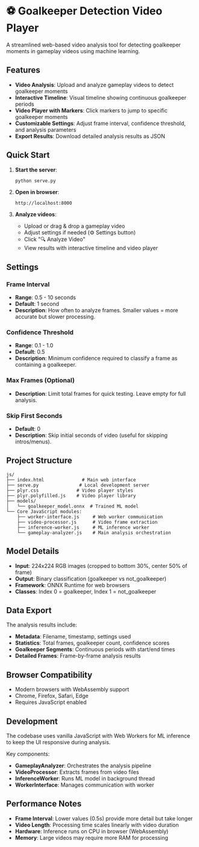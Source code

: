 # ⚽ Goalkeeper Detection Video Player

A streamlined web-based video analysis tool for detecting goalkeeper moments in gameplay videos using machine learning.

## Features

- **Video Analysis**: Upload and analyze gameplay videos to detect goalkeeper moments
- **Interactive Timeline**: Visual timeline showing continuous goalkeeper periods
- **Video Player with Markers**: Click markers to jump to specific goalkeeper moments
- **Customizable Settings**: Adjust frame interval, confidence threshold, and analysis parameters
- **Export Results**: Download detailed analysis results as JSON

## Quick Start

1. **Start the server**:
   ```bash
   python serve.py
   ```

2. **Open in browser**:
   ```
   http://localhost:8000
   ```

3. **Analyze videos**:
   - Upload or drag & drop a gameplay video
   - Adjust settings if needed (⚙️ Settings button)
   - Click "🔍 Analyze Video"
   - View results with interactive timeline and video player

## Settings

### Frame Interval
- **Range**: 0.5 - 10 seconds
- **Default**: 1 second
- **Description**: How often to analyze frames. Smaller values = more accurate but slower processing.

### Confidence Threshold
- **Range**: 0.1 - 1.0
- **Default**: 0.5
- **Description**: Minimum confidence required to classify a frame as containing a goalkeeper.

### Max Frames (Optional)
- **Description**: Limit total frames for quick testing. Leave empty for full analysis.

### Skip First Seconds
- **Default**: 0
- **Description**: Skip initial seconds of video (useful for skipping intros/menus).

## Project Structure

```
js/
├── index.html              # Main web interface
├── serve.py               # Local development server
├── plyr.css              # Video player styles  
├── plyr.polyfilled.js    # Video player library
├── models/
│   └── goalkeeper_model.onnx  # Trained ML model
└── Core JavaScript modules:
    ├── worker-interface.js     # Web worker communication
    ├── video-processor.js      # Video frame extraction
    ├── inference-worker.js     # ML inference worker
    └── gameplay-analyzer.js    # Main analysis orchestration
```

## Model Details

- **Input**: 224x224 RGB images (cropped to bottom 30%, center 50% of frame)
- **Output**: Binary classification (goalkeeper vs not_goalkeeper)
- **Framework**: ONNX Runtime for web browsers
- **Classes**: Index 0 = goalkeeper, Index 1 = not_goalkeeper

## Data Export

The analysis results include:
- **Metadata**: Filename, timestamp, settings used
- **Statistics**: Total frames, goalkeeper count, confidence scores
- **Goalkeeper Segments**: Continuous periods with start/end times
- **Detailed Frames**: Frame-by-frame analysis results

## Browser Compatibility

- Modern browsers with WebAssembly support
- Chrome, Firefox, Safari, Edge
- Requires JavaScript enabled

## Development

The codebase uses vanilla JavaScript with Web Workers for ML inference to keep the UI responsive during analysis.

Key components:
- **GameplayAnalyzer**: Orchestrates the analysis pipeline
- **VideoProcessor**: Extracts frames from video files
- **InferenceWorker**: Runs ML model in background thread
- **WorkerInterface**: Manages communication with worker

## Performance Notes

- **Frame Interval**: Lower values (0.5s) provide more detail but take longer
- **Video Length**: Processing time scales linearly with video duration
- **Hardware**: Inference runs on CPU in browser (WebAssembly)
- **Memory**: Large videos may require more RAM for processing